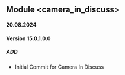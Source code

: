 ## Module <camera_in_discuss>

#### 20.08.2024
#### Version 15.0.1.0.0
##### ADD

- Initial Commit for Camera In Discuss
